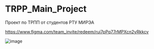 # TRPP_Main_Project
Проект по ТРПП от студентов РТУ МИРЭА

https://www.figma.com/team_invite/redeem/rui7pPq77rMPXcn2yRkkcv

![image](https://github.com/SHA-unity-inc/TRPP_Main_Project/assets/85645846/8bbd1834-8e71-4733-a05e-e85bceeac729)
